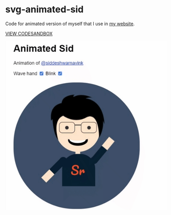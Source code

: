 # svg-animated-sid

Code for animated version of myself that I use in [my website](https://siddeshwarnavink.github.io/).

[VIEW CODESANDBOX](https://codesandbox.io/s/svg-animated-sid-rn0e7r)

![Demo image](output.gif)
